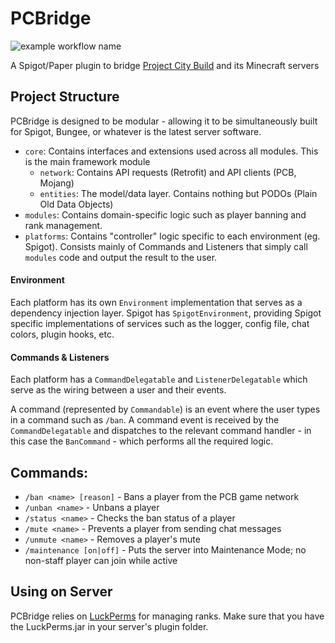 # PCBridge

![example workflow name](https://github.com/projectcitybuild/PCBridge/workflows/CI/badge.svg)

A Spigot/Paper plugin to bridge [Project City Build](https://projectcitybuild.com) and its Minecraft servers

## Project Structure
PCBridge is designed to be modular - allowing it to be simultaneously built for Spigot, Bungee, or whatever is the latest server software.

* `core`: Contains interfaces and extensions used across all modules. This is the main framework module
    * `network`: Contains API requests (Retrofit) and API clients (PCB, Mojang)
    * `entities`: The model/data layer. Contains nothing but PODOs (Plain Old Data Objects) 
* `modules`: Contains domain-specific logic such as player banning and rank management.
* `platforms`: Contains "controller" logic specific to each environment (eg. Spigot). Consists mainly of Commands and Listeners that simply call `modules` code and output the result to the user.

#### Environment
Each platform has its own `Environment` implementation that serves as a dependency injection layer. Spigot has `SpigotEnvironment`, providing Spigot specific implementations of services such as the logger, config file, chat colors, plugin hooks, etc.

#### Commands & Listeners
Each platform has a `CommandDelegatable` and `ListenerDelegatable` which serve as the wiring between a user and their events. 

A command (represented by `Commandable`) is an event where the user types in a command such as `/ban`. A command event is received by the `CommandDelegatable` and dispatches to the relevant command handler - in this case the `BanCommand` - which performs all the required logic.

## Commands:
* `/ban <name> [reason]` - Bans a player from the PCB game network
* `/unban <name>` - Unbans a player
* `/status <name>` - Checks the ban status of a player
* `/mute <name>` - Prevents a player from sending chat messages
* `/unmute <name>` - Removes a player's mute
* `/maintenance [on|off]` - Puts the server into Maintenance Mode; no non-staff player can join while active

## Using on Server
PCBridge relies on [LuckPerms](https://www.spigotmc.org/resources/luckperms-an-advanced-permissions-plugin.28140/) for managing ranks.
Make sure that you have the LuckPerms.jar in your server's plugin folder.